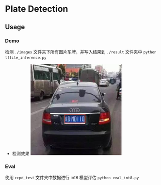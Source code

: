 # Plate Detection

## Usage

### Demo
检测 `./images` 文件夹下所有图片车牌，并写入结果到 `./result` 文件夹中
`python tflite_inference.py`

* 检测效果
![result_0.jpg](./result/1.jpg)

### Eval
使用 `ccpd_test` 文件夹中数据进行 int8 模型评估
`python eval_int8.py`

